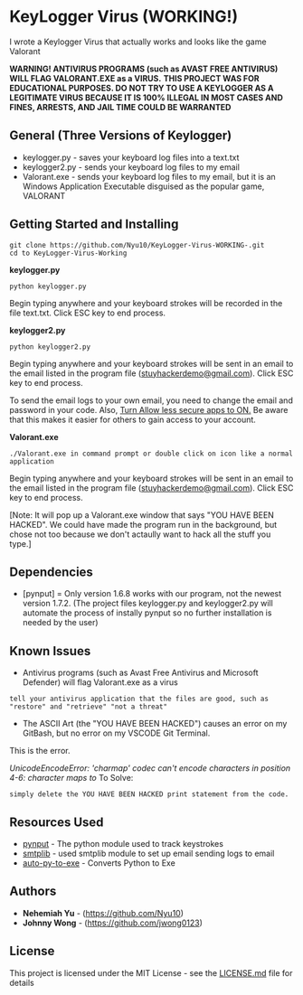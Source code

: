# KeyLogger Virus (WORKING!)

I wrote a Keylogger Virus that actually works and looks like the game Valorant

**WARNING! ANTIVIRUS PROGRAMS (such as AVAST FREE ANTIVIRUS) WILL FLAG VALORANT.EXE as a VIRUS.**
**THIS PROJECT WAS FOR EDUCATIONAL PURPOSES. DO NOT TRY TO USE A KEYLOGGER AS A LEGITIMATE VIRUS BECAUSE IT IS 100% ILLEGAL IN MOST CASES AND FINES, ARRESTS, AND JAIL TIME COULD BE WARRANTED**
## General (Three Versions of Keylogger)
- keylogger.py - saves your keyboard log files into a text.txt
- keylogger2.py - sends your keyboard log files to my email
- Valorant.exe - sends your keyboard log files to my email, but it is an Windows Application Executable disguised as the popular game, VALORANT


## Getting Started and Installing
```
git clone https://github.com/Nyu10/KeyLogger-Virus-WORKING-.git
cd to KeyLogger-Virus-Working
```

**keylogger.py**
```
python keylogger.py 
```
Begin typing anywhere and your keyboard strokes will be recorded in the file text.txt.
Click ESC key to end process.

**keylogger2.py**
```
python keylogger2.py 
```
Begin typing anywhere and your keyboard strokes will be sent in an email to the email listed in the program file (stuyhackerdemo@gmail.com).
Click ESC key to end process.

To send the email logs to your own email, you need to change the email and password in your code. Also, [Turn Allow less secure apps to ON.](https://myaccount.google.com/lesssecureapps) Be aware that this makes it easier for others to gain access to your account.

**Valorant.exe**
```
./Valorant.exe in command prompt or double click on icon like a normal application
```
Begin typing anywhere and your keyboard strokes will be sent in an email to the email listed in the program file (stuyhackerdemo@gmail.com).
Click ESC key to end process.

[Note: It will pop up a Valorant.exe window that says "YOU HAVE BEEN HACKED". We could have made the program run in the background, but chose not too because we don't actaully want to hack all the stuff you type.]
## Dependencies
* [pynput] = Only version 1.6.8 works with our program, not the newest version 1.7.2. (The project files keylogger.py and keylogger2.py will automate the process of instally pynput so no further installation is needed by the user)
## Known Issues

- Antivirus programs (such as Avast Free Antivirus and Microsoft Defender) will flag Valorant.exe as a virus
```
tell your antivirus application that the files are good, such as "restore" and "retrieve" "not a threat"
```
- The ASCII Art (the "YOU HAVE BEEN HACKED") causes an error on my GitBash, but no error on my VSCODE Git Terminal.


This is the error.


*UnicodeEncodeError: 'charmap' codec can't encode characters in position 4-6: character maps to <undefined>* 
  To Solve: 
```
simply delete the YOU HAVE BEEN HACKED print statement from the code. 
```


## Resources Used

* [pynput](https://pypi.org/project/pynput/) - The python module used to track keystrokes
* [smtplib](https://realpython.com/python-send-email/) - used smtplib module to set up email sending logs to email
* [auto-py-to-exe](https://nitratine.net/blog/post/issues-when-using-auto-py-to-exe/) - Converts Python to Exe


## Authors

* **Nehemiah Yu** - (https://github.com/Nyu10)
* **Johnny Wong** - (https://github.com/jwong0123)

## License

This project is licensed under the MIT License - see the [LICENSE.md](LICENSE.md) file for details

